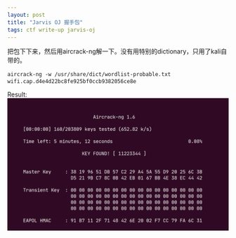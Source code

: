 ```yaml
---
layout: post
title: "Jarvis OJ 握手包"
tags: ctf write-up jarvis-oj
---
```


把包下下来，然后用aircrack-ng解一下。没有用特别的dictionary，只用了kali自带的。
```
aircrack-ng -w /usr/share/dict/wordlist-probable.txt wifi.cap.d4e4d22bc8fe925bf0ccb9382056ce8e 
```

Result:
![result](/assets/jarvis-oj/handshake.png)